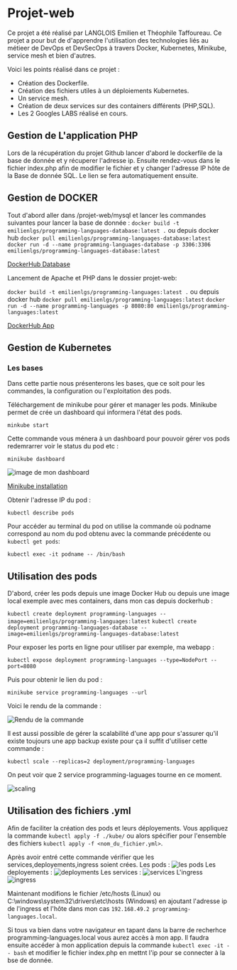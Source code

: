 # Projet-web

Ce projet a été réalisé par LANGLOIS Emilien et Théophile Taffoureau. Ce projet a pour but de d'apprendre l'utilisation des technologies liés au métieer de DevOps et DevSecOps à travers Docker, Kubernetes, Minikube, service mesh et bien d'autres.

Voici les points réalisé dans ce projet :

* Création des Dockerfile.
* Création des fichiers utiles à un déploiements Kubernetes.
* Un service mesh.
* Création de deux services sur des containers différents (PHP,SQL).
* Les 2 Googles LABS réalisé en cours.

## Gestion de L'application PHP

Lors de la récupération du projet Github lancer d'abord le dockerfile de la base de donnée et y récuperer l'adresse ip. Ensuite rendez-vous dans le fichier index.php afin de modifier le fichier et y changer l'adresse IP hôte de la Base de donnée SQL. Le lien se fera automatiquement ensuite.

## Gestion de DOCKER

Tout d'abord aller dans /projet-web/mysql et lancer les commandes suivantes pour lancer la base de donnée :
```docker build -t emilienlgs/programming-languages-database:latest .``` ou depuis docker hub ```docker pull emilienlgs/programming-languages-database:latest```
```docker run -d --name programming-languages-database -p 3306:3306 emilienlgs/programming-languages-database:latest```

[DockerHub Database](https://hub.docker.com/repository/docker/emilienlgs/programming-languages-database/general)

Lancement de Apache et PHP dans le dossier projet-web:

```docker build -t emilienlgs/programming-languages:latest .``` ou depuis docker hub ```docker pull emilienlgs/programming-languages:latest```
```docker run -d --name programming-languages -p 8080:80 emilienlgs/programming-languages:latest```

[DockerHub App](https://hub.docker.com/repository/docker/emilienlgs/programming-languages/general)

## Gestion de Kubernetes

### Les bases

Dans cette partie nous présenterons les bases, que ce soit pour les commandes, la configuration ou l'exploitation des pods.

Téléchargement de minikube pour gérer et manager les pods. Minikube permet de crée un dashboard qui informera l'état des pods.

```minkube start```

Cette commande vous ménera à un dashboard pour pouvoir gérer vos pods redemrarrer voir le status du pod etc :

```minikube dashboard```

![image de mon dashboard](image-rendu/image.png)


[Minikube installation](https://minikube.sigs.k8s.io/docs/start/)

Obtenir l'adresse IP du pod :

```kubectl describe pods```

Pour accéder au terminal du pod on utilise la commande où podname correspond au nom du pod obtenu avec la commande précédente ou ```kubectl get pods```:

```kubectl exec -it podname -- /bin/bash```

## Utilisation des pods

D'abord, créer les pods depuis une image Docker Hub ou depuis une image local exemple avec mes containers, dans mon cas depuis dockerhub :

```kubectl create deployment programming-languages --image=emilienlgs/programming-languages:latest```
```kubectl create deployment programming-languages-database --image=emilienlgs/programming-languages-database:latest```


Pour exposer les ports en ligne pour utiliser par exemple, ma webapp :

```kubectl expose deployment programming-languages --type=NodePort --port=8080```

Puis pour obtenir le lien du pod :

```minikube service programming-languages --url```

Voici le rendu de la commande :

![Rendu de la commande](image-rendu/image-1.png)

Il est aussi possible de gérer la scalabilité d'une app pour s'assurer qu'il existe toujours une app backup existe pour ça il suffit d'utiliser cette commande :

```kubectl scale --replicas=2 deployment/programming-languages```

On peut voir que 2 service programming-laguages tourne en ce moment.

![scaling](image-rendu/image-2.png)

## Utilisation des fichiers .yml

Afin de faciliter la création des pods et leurs déployements. Vous appliquez la commande ```kubectl apply -f ./kube/``` ou alors spécifier pour l'ensemble des fichiers ```kubectl apply -f <nom_du_fichier.yml>```.

Après avoir entré cette commande vérifier que les services,deployements,ingress soient crées.
Les pods :
![les pods](image-readme/pod.png)
Les deployements :
![deployments](image-readme/deployments.png)
Les services :
![services](image-readme/services.png)
L'ingress
![ingress](image-readme/ingress.png)

Maintenant modifions le fichier /etc/hosts (Linux) ou C:\windows\system32\drivers\etc\hosts (Windows) en ajoutant l'adresse ip de l'ingress et l'hôte dans mon cas ```192.168.49.2 programming-languages.local```.

Si tous va bien dans votre navigateur en tapant dans la barre de recherhce programming-languages.local vous aurez accès à mon app. Il faudra ensuite accéder à mon application depuis la commande ```kubectl exec -it -- bash``` et modifier le fichier index.php en mettnt l'ip pour se connecter à la bse de donnée.
